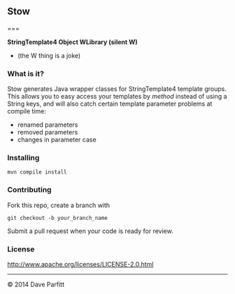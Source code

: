 ## Stow

===

**StringTemplate4 Object WLibrary (silent W)**

* (the W thing is a joke)


### What is it?

Stow generates Java wrapper classes for StringTemplate4 template groups. This allows you to easy access
your templates by *method* instead of using a String keys, and will also catch certain template
parameter problems at compile time:

  - renamed parameters
  - removed parameters
  - changes in parameter case

### Installing

```
mvn compile install
```



### Contributing

Fork this repo, create a branch with

	git checkout -b your_branch_name

Submit a pull request when your code is ready for review.
### License

http://www.apache.org/licenses/LICENSE-2.0.html

---

© 2014 Dave Parfitt
